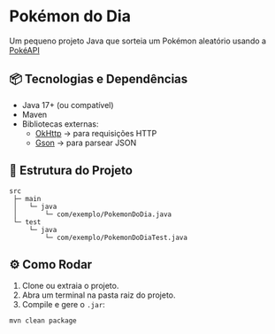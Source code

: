 # Pokémon do Dia

Um pequeno projeto Java que sorteia um Pokémon aleatório usando a [PokéAPI](https://pokeapi.co) 


## 📦 Tecnologias e Dependências

- Java 17+ (ou compatível)
- Maven
- Bibliotecas externas:
  - [OkHttp](https://square.github.io/okhttp/) → para requisições HTTP
  - [Gson](https://github.com/google/gson) → para parsear JSON



## 📂 Estrutura do Projeto

```text
src
 ├─ main
 │   └─ java
 │       └─ com/exemplo/PokemonDoDia.java
 └─ test
     └─ java
         └─ com/exemplo/PokemonDoDiaTest.java
```

## ⚙️ Como Rodar

1. Clone ou extraia o projeto.
2. Abra um terminal na pasta raiz do projeto.
3. Compile e gere o `.jar`:

```bash
mvn clean package

